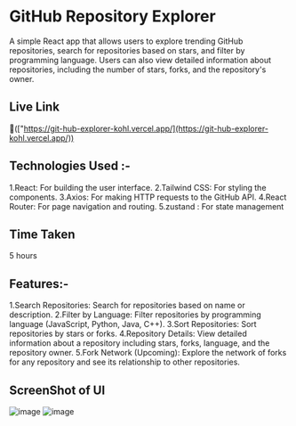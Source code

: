 # GitHub Repository Explorer
A simple React app that allows users to explore trending GitHub repositories, search for repositories based on stars, and filter by programming language. Users can also view detailed information about repositories, including the number of stars, forks, and the repository's owner.

## Live Link
🔗(["https://git-hub-explorer-kohl.vercel.app/](https://git-hub-explorer-kohl.vercel.app/))

## Technologies Used :-
1.React: For building the user interface.
2.Tailwind CSS: For styling the components.
3.Axios: For making HTTP requests to the GitHub API.
4.React Router: For page navigation and routing.
5.zustand : For state management

## Time Taken
5 hours

## Features:-
1.Search Repositories: Search for repositories based on name or description.
2.Filter by Language: Filter repositories by programming language (JavaScript, Python, Java, C++).
3.Sort Repositories: Sort repositories by stars or forks.
4.Repository Details: View detailed information about a repository including stars, forks, language, and the repository owner.
5.Fork Network (Upcoming): Explore the network of forks for any repository and see its relationship to other repositories.

## ScreenShot of UI
![image](https://github.com/user-attachments/assets/8c30f308-1a38-46b5-8788-bcae515d9887)
![image](https://github.com/user-attachments/assets/ad5f9f42-d91b-4ae8-a645-30e12f45c291)

